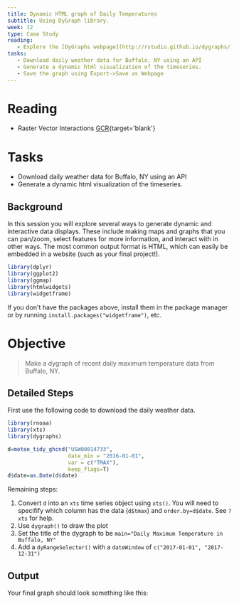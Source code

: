 ```yaml
---
title: Dynamic HTML graph of Daily Temperatures
subtitle: Using DyGraph library.
week: 12
type: Case Study
reading:
   - Explore the [DyGraphs webpage](http://rstudio.github.io/dygraphs/)
tasks:
   - Download daily weather data for Buffalo, NY using an API
   - Generate a dynamic html visualization of the timeseries. 
   - Save the graph using Export->Save as Webpage
---
```





# Reading

- Raster Vector Interactions [GCR](https://geocompr.robinlovelace.net/geometric-operations.html#raster-vector){target='blank'}


# Tasks

- Download daily weather data for Buffalo, NY using an API
- Generate a dynamic html visualization of the timeseries.

## Background
In this session you will explore several ways to generate dynamic and interactive data displays.  These include making maps and graphs that you can pan/zoom, select features for more information, and interact with in other ways.  The most common output format is HTML, which can easily be embedded in a website (such as your final project!).


```r
library(dplyr)
library(ggplot2)
library(ggmap)
library(htmlwidgets)
library(widgetframe)
```

If you don't have the packages above, install them in the package manager or by running `install.packages("widgetframe")`, etc. 

# Objective
> Make a dygraph of recent daily maximum temperature data from Buffalo, NY.

## Detailed Steps

First use the following code to download the daily weather data.


```r
library(rnoaa)
library(xts)
library(dygraphs)

d=meteo_tidy_ghcnd("USW00014733",
                   date_min = "2016-01-01", 
                   var = c("TMAX"),
                   keep_flags=T)
d$date=as.Date(d$date)
```

Remaining steps:

1. Convert `d` into an `xts` time series object using `xts()`.  You will need to specifify which column has the data (`d$tmax`) and `order.by=d$date`. See `?xts` for help. 
2. Use `dygraph()` to draw the plot
3. Set the title of the dygraph to be `main="Daily Maximum Temperature in Buffalo, NY"`
3. Add a `dyRangeSelector()` with a `dateWindow` of `c("2017-01-01", "2017-12-31")`


## Output

Your final graph should look something like this:

<!--html_preserve--><div id="htmlwidget-90cb1b19662ef9b6523c" style="width:100%;height:500px;" class="widgetframe html-widget"></div>
<script type="application/json" data-for="htmlwidget-90cb1b19662ef9b6523c">{"x":{"url":"CS_12_files/figure-html//widgets/widget_unnamed-chunk-3.html","options":{"xdomain":"*","allowfullscreen":false,"lazyload":false}},"evals":[],"jsHooks":[]}</script><!--/html_preserve-->

